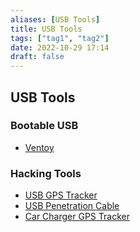 ```yaml
---
aliases: [USB Tools]
title: USB Tools
tags: ["tag1", "tag2"]
date: 2022-10-29 17:14
draft: false
---
```


## USB Tools

### Bootable USB

- [Ventoy](https://github.com/ventoy/Ventoy)

### Hacking Tools

- [USB GPS Tracker](https://www.aliexpress.com/item/1005001759023561.html)
- [USB Penetration Cable](https://shop.hak5.org/products/o-mg-cable-usb-a)
- [Car Charger GPS Tracker](https://www.amazon.com/dp/B077WBM93S)

